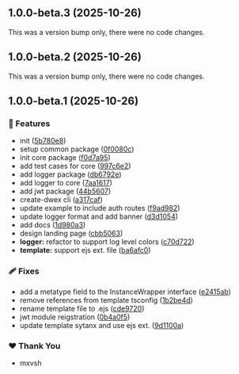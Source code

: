 ## 1.0.0-beta.3 (2025-10-26)

This was a version bump only, there were no code changes.

## 1.0.0-beta.2 (2025-10-26)

This was a version bump only, there were no code changes.

## 1.0.0-beta.1 (2025-10-26)

### 🚀 Features

- init ([5b780e8](https://github.com/dwexjs/dwex/commit/5b780e8))
- setup common package ([0f0080c](https://github.com/dwexjs/dwex/commit/0f0080c))
- init core package ([f0d7a95](https://github.com/dwexjs/dwex/commit/f0d7a95))
- add test cases for core ([997c6e2](https://github.com/dwexjs/dwex/commit/997c6e2))
- add logger package ([db6792e](https://github.com/dwexjs/dwex/commit/db6792e))
- add logger to core ([7aa1617](https://github.com/dwexjs/dwex/commit/7aa1617))
- add jwt package ([44b5607](https://github.com/dwexjs/dwex/commit/44b5607))
- create-dwex cli ([a317caf](https://github.com/dwexjs/dwex/commit/a317caf))
- update example to include auth routes ([f9ad982](https://github.com/dwexjs/dwex/commit/f9ad982))
- update logger format and add banner ([d3d1054](https://github.com/dwexjs/dwex/commit/d3d1054))
- add docs ([1d980a3](https://github.com/dwexjs/dwex/commit/1d980a3))
- design landing page ([cbb5063](https://github.com/dwexjs/dwex/commit/cbb5063))
- **logger:** refactor to support log level colors ([c70d722](https://github.com/dwexjs/dwex/commit/c70d722))
- **template:** support ejs ext. file ([ba6afc0](https://github.com/dwexjs/dwex/commit/ba6afc0))

### 🩹 Fixes

- add a metatype field to the InstanceWrapper interface ([e2415ab](https://github.com/dwexjs/dwex/commit/e2415ab))
- remove references from template tsconfig ([1b2be4d](https://github.com/dwexjs/dwex/commit/1b2be4d))
- rename template file to .ejs ([cde9720](https://github.com/dwexjs/dwex/commit/cde9720))
- jwt module reigstration ([0b4a0f5](https://github.com/dwexjs/dwex/commit/0b4a0f5))
- update template sytanx and use ejs ext. ([9d1100a](https://github.com/dwexjs/dwex/commit/9d1100a))

### ❤️ Thank You

- mxvsh